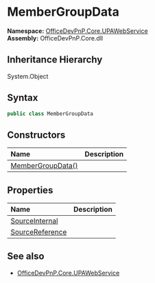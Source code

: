 # MemberGroupData
  

**Namespace:** [OfficeDevPnP.Core.UPAWebService](OfficeDevPnP.Core.UPAWebService.md)  
**Assembly:** OfficeDevPnP.Core.dll  
## Inheritance Hierarchy
System.Object  
## Syntax
```C#
public class MemberGroupData
```
## Constructors
|**Name**|**Description**|
|:-----|:-----|
| [MemberGroupData()](OfficeDevPnP.Core.UPAWebService.MemberGroupData.ctor1.md) |  
## Properties
|**Name**|**Description**|
|:-----|:-----|
| [SourceInternal](OfficeDevPnP.Core.UPAWebService.MemberGroupData.SourceInternal.md) | 
| [SourceReference](OfficeDevPnP.Core.UPAWebService.MemberGroupData.SourceReference.md) | 
## See also
- [OfficeDevPnP.Core.UPAWebService](OfficeDevPnP.Core.UPAWebService.md)
